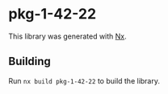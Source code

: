 # pkg-1-42-22

This library was generated with [Nx](https://nx.dev).

## Building

Run `nx build pkg-1-42-22` to build the library.
